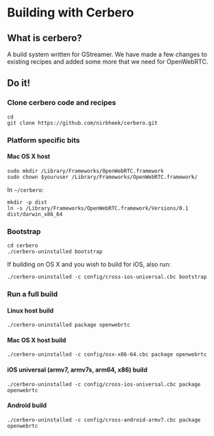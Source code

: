 # Building with Cerbero

## What is cerbero?

A build system written for GStreamer. We have made a few changes to existing recipes and added some more that we need for OpenWebRTC.

## Do it!

### Clone cerbero code and recipes

    cd
    git clone https://github.com/nirbheek/cerbero.git

### Platform specific bits

#### Mac OS X host

    sudo mkdir /Library/Frameworks/OpenWebRTC.framework
    sudo chown $youruser /Library/Frameworks/OpenWebRTC.framework/

In `~/cerbero`:

    mkdir -p dist
    ln -s /Library/Frameworks/OpenWebRTC.framework/Versions/0.1 dist/darwin_x86_64

### Bootstrap

    cd cerbero
    ./cerbero-uninstalled bootstrap

If building on OS X and you wish to build for iOS, also run:

    ./cerbero-uninstalled -c config/cross-ios-universal.cbc bootstrap

### Run a full build

#### Linux host build
    ./cerbero-uninstalled package openwebrtc

#### Mac OS X host build
    ./cerbero-uninstalled -c config/osx-x86-64.cbc package openwebrtc

#### iOS universal (armv7, armv7s, arm64, x86) build
    ./cerbero-uninstalled -c config/cross-ios-universal.cbc package openwebrtc

#### Android build
    ./cerbero-uninstalled -c config/cross-android-armv7.cbc package openwebrtc

